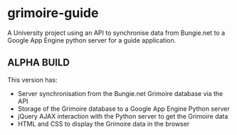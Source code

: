 # grimoire-guide
A University project using an API to synchronise data from Bungie.net to a Google App Engine python server for a guide application.

## ALPHA BUILD
This version has:
- Server synchronisation from the Bungie.net Grimoire database via the API
- Storage of the Grimoire database to a Google App Engine Python server
- jQuery AJAX interaction with the Python server to get the Grimoire data
- HTML and CSS to display the Grimoire data in the browser
